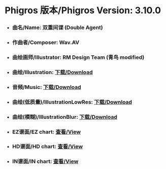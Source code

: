 
# Phigros 版本/Phigros Version:  3.10.0

- ### __曲名/Name:  双重间谍 (Double Agent)__

- ### __作曲者/Composer:  Wav.AV__

- ### __曲绘画师/Illustrator:  RM Design Team (青鸟 modified)__

- ### __曲绘/Illustration:  [下载/Download](https://github.com/Po6647A/PAR/releases/download/3.10.0/928.png)__

- ### __音频/Music:  [下载/Download](https://github.com/Po6647A/PAR/releases/download/3.10.0/1787.ogg)__

- ### __曲绘(低质量)/IllustrationLowRes:  [下载/Download](https://github.com/Po6647A/PAR/releases/download/3.10.0/1420.png)__

- ### __曲绘(模糊)/IllustrationBlur:  [下载/Download](https://github.com/Po6647A/PAR/releases/download/3.10.0/1174.png)__


- ### __EZ谱面/EZ chart:  [查看/View](./EZ.json/index.html)__

- ### __HD谱面/HD chart:  [查看/View](./HD.json/index.html)__

- ### __IN谱面/IN chart:  [查看/View](./IN.json/index.html)__
